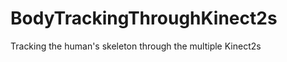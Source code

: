 BodyTrackingThroughKinect2s
===========================

Tracking the human's skeleton through the multiple Kinect2s
